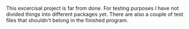 This excercisal project is far from done. For testing purposes I have not divided things into different packages yet.
There are also a couple of test files that shouldn't belong in the finished program.
